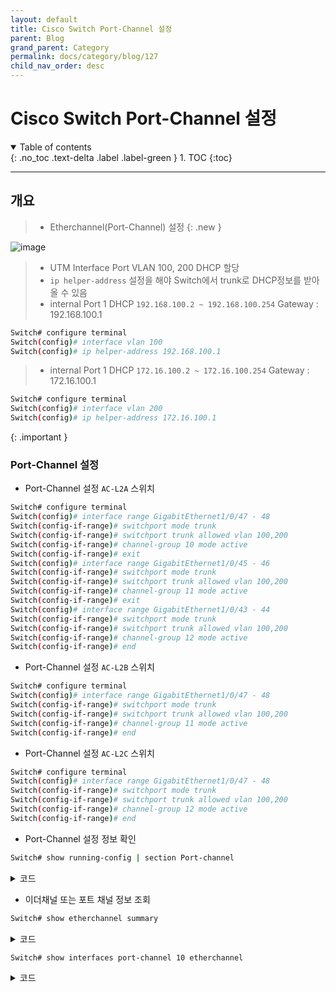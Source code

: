 ```yaml
---
layout: default
title: Cisco Switch Port-Channel 설정
parent: Blog
grand_parent: Category
permalink: docs/category/blog/127
child_nav_order: desc
---
```


# Cisco Switch Port-Channel 설정

<details open markdown="block">
  <summary>
    Table of contents
  </summary>
  {: .no_toc .text-delta .label .label-green }
1. TOC
{:toc}
</details>

---

## 개요

> - Etherchannel(Port-Channel) 설정
{: .new }

![image](https://github.com/heaths2/heaths2.github.io/assets/36792594/9b6c57a5-c304-400e-9773-3cd954c001ed)

> - UTM Interface Port VLAN 100, 200 DHCP 할당
> - `ip helper-address` 설정을 해야 Switch에서 trunk로 DHCP정보를 받아 올 수 있음
> - internal Port 1 DHCP `192.168.100.2 ~ 192.168.100.254` Gateway : 192.168.100.1
```bash
Switch# configure terminal
Switch(config)# interface vlan 100
Switch(config)# ip helper-address 192.168.100.1
```
>
> - internal Port 1 DHCP `172.16.100.2 ~ 172.16.100.254` Gateway : 172.16.100.1
```bash
Switch# configure terminal
Switch(config)# interface vlan 200
Switch(config)# ip helper-address 172.16.100.1
```
>   
{: .important }

### Port-Channel 설정

- Port-Channel 설정 `AC-L2A` 스위치

```bash
Switch# configure terminal
Switch(config)# interface range GigabitEthernet1/0/47 - 48
Switch(config-if-range)# switchport mode trunk
Switch(config-if-range)# switchport trunk allowed vlan 100,200
Switch(config-if-range)# channel-group 10 mode active
Switch(config-if-range)# exit
Switch(config)# interface range GigabitEthernet1/0/45 - 46
Switch(config-if-range)# switchport mode trunk
Switch(config-if-range)# switchport trunk allowed vlan 100,200
Switch(config-if-range)# channel-group 11 mode active
Switch(config-if-range)# exit
Switch(config)# interface range GigabitEthernet1/0/43 - 44
Switch(config-if-range)# switchport mode trunk
Switch(config-if-range)# switchport trunk allowed vlan 100,200
Switch(config-if-range)# channel-group 12 mode active
Switch(config-if-range)# end
```

- Port-Channel 설정 `AC-L2B` 스위치

```bash
Switch# configure terminal
Switch(config)# interface range GigabitEthernet1/0/47 - 48
Switch(config-if-range)# switchport mode trunk
Switch(config-if-range)# switchport trunk allowed vlan 100,200
Switch(config-if-range)# channel-group 11 mode active
Switch(config-if-range)# end
```

- Port-Channel 설정 `AC-L2C` 스위치

```bash
Switch# configure terminal
Switch(config)# interface range GigabitEthernet1/0/47 - 48
Switch(config-if-range)# switchport mode trunk
Switch(config-if-range)# switchport trunk allowed vlan 100,200
Switch(config-if-range)# channel-group 12 mode active
Switch(config-if-range)# end
```

- Port-Channel 설정 정보 확인

```bash
Switch# show running-config | section Port-channel
```

<details markdown="block">
  <summary>
    코드
  </summary>
  {: .text-delta .label .label-green }

```bash
interface Port-channel10
 switchport trunk allowed vlan 100,200
 switchport mode trunk
```

</details>

- 이더채널 또는 포트 채널 정보 조회

```bash
Switch# show etherchannel summary
```

<details markdown="block">
  <summary>
    코드
  </summary>
  {: .text-delta .label .label-green }
  
```bash
Flags:  D - down        P - bundled in port-channel
        I - stand-alone s - suspended
        H - Hot-standby (LACP only)
        R - Layer3      S - Layer2
        U - in use      f - failed to allocate aggregator

        M - not in use, minimum links not met
        u - unsuitable for bundling
        w - waiting to be aggregated
        d - default port


Number of channel-groups in use: 3
Number of aggregators:           3

Group  Port-channel  Protocol    Ports
------+-------------+-----------+-----------------------------------------------
10      Po10(SU)         LACP      Gi1/0/47(P) Gi1/0/48(P)
11      Po11(SU)         LACP      Gi1/0/45(P) Gi1/0/46(P)
12      Po12(SU)         LACP      Gi1/0/43(P) Gi1/0/44(P)
```

</details>

```bash
Switch# show interfaces port-channel 10 etherchannel
```

<details markdown="block">
  <summary>
    코드
  </summary>
  {: .text-delta .label .label-green }

```bash
Port-channel10   (Primary aggregator)

Age of the Port-channel   = 31d:21h:30m:10s
Logical slot/port   = 5/5          Number of ports = 2
HotStandBy port = null
Port state          = Port-channel Ag-Inuse
Protocol            =   LACP
Port security       = Disabled

Ports in the Port-channel:

Index   Load   Port     EC state        No of bits
------+------+------+------------------+-----------
  0     00     Gi1/0/47 Active             0
  0     00     Gi1/0/48 Active             0

Time since last port bundled:    31d:17h:45m:22s    Gi1/0/47
Time since last port Un-bundled: 31d:17h:49m:17s    Gi1/0/48
```

</details>
